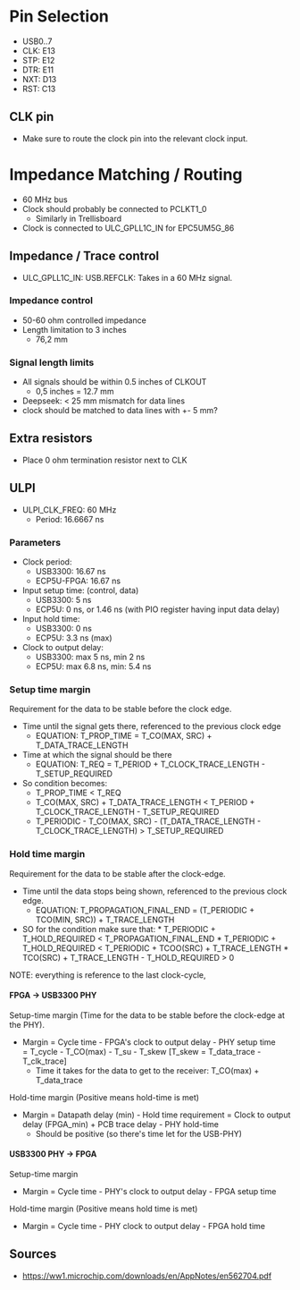 # Pin Selection

- USB0..7
- CLK: E13
- STP: E12
- DTR: E11
- NXT: D13
- RST: C13

## CLK pin
- Make sure to route the clock pin into the relevant clock input.


# Impedance Matching / Routing

- 60 MHz bus
- Clock should probably be connected to PCLKT1_0
	- Similarly in Trellisboard
- Clock is connected to ULC_GPLL1C_IN for EPC5UM5G_86

## Impedance / Trace control

- ULC_GPLL1C_IN: USB.REFCLK: Takes in a 60 MHz signal.


### Impedance control
- 50-60 ohm controlled impedance
- Length limitation to 3 inches
	- 76,2 mm

### Signal length limits
- All signals should be within 0.5 inches of CLKOUT
	- 0,5 inches = 12.7 mm
- Deepseek: < 25 mm mismatch for data lines
- clock should be matched to data lines with +- 5 mm?

## Extra resistors
- Place 0 ohm termination resistor next to CLK

## ULPI
- ULPI_CLK_FREQ: 60 MHz
	- Period: 16.6667 ns

### Parameters

- Clock period:
	- USB3300: 16.67 ns
	- ECP5U-FPGA: 16.67 ns
- Input setup time: (control, data)
	- USB3300: 5 ns
	- ECP5U: 0 ns, or 1.46 ns (with PIO register having input data delay)
- Input hold time:
	- USB3300: 0 ns
	- ECP5U: 3.3 ns (max)
- Clock to output delay:
	- USB3300: max 5 ns, min 2 ns
	- ECP5U: max 6.8 ns, min: 5.4 ns

### Setup time margin

Requirement for the data to be stable before the clock edge.
* Time until the signal gets there, referenced to the previous clock edge
	* EQUATION: T_PROP_TIME = T_CO(MAX, SRC) + T_DATA_TRACE_LENGTH
* Time at which the signal should be there
	* EQUATION: T_REQ = T_PERIOD + T_CLOCK_TRACE_LENGTH - T_SETUP_REQUIRED
* So condition becomes:
	* T_PROP_TIME < T_REQ
	* T_CO(MAX, SRC) + T_DATA_TRACE_LENGTH < T_PERIOD + T_CLOCK_TRACE_LENGTH - T_SETUP_REQUIRED
	* T_PERIODIC - T_CO(MAX, SRC) - (T_DATA_TRACE_LENGTH - T_CLOCK_TRACE_LENGTH) > T_SETUP_REQUIRED

### Hold time margin
Requirement for the data to be stable after the clock-edge.

* Time until the data stops being shown, referenced to the previous clock edge.
	* EQUATION: T_PROPAGATION_FINAL_END = (T_PERIODIC + TCO(MIN, SRC)) + T_TRACE_LENGTH
* SO for the condition make sure that:
		* T_PERIODIC + T_HOLD_REQUIRED < T_PROPAGATION_FINAL_END
		* T_PERIODIC + T_HOLD_REQUIRED < T_PERIODIC + TCOO(SRC) + T_TRACE_LENGTH
		* TCO(SRC) + T_TRACE_LENGTH - T_HOLD_REQUIRED > 0

NOTE: everything is reference to the last clock-cycle, 


#### FPGA -> USB3300 PHY
Setup-time margin (Time for the data to be stable before the clock-edge at the PHY).
* Margin = Cycle time - FPGA's clock to output delay - PHY setup time	
	= T_cycle - T_CO(max) - T_su - T_skew [T_skew = T_data_trace - T_clk_trace]
	* Time it takes for the data to get to the receiver: T_CO(max) + T_data_trace

Hold-time margin (Positive means hold-time is met)
* Margin = Datapath delay (min) - Hold time requirement = Clock to output delay (FPGA_min) + PCB trace delay - PHY hold-time
	* Should be positive (so there's time let for the USB-PHY)

#### USB3300 PHY -> FPGA
Setup-time margin
* Margin = Cycle time - PHY's clock to output delay - FPGA setup time

Hold-time margin (Positive means hold time is met)
* Margin = Cycle time - PHY clock to output delay - FPGA hold time


## Sources
- https://ww1.microchip.com/downloads/en/AppNotes/en562704.pdf